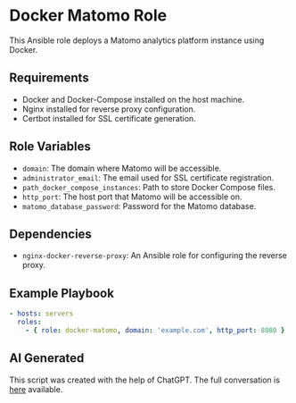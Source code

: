 # Docker Matomo Role

This Ansible role deploys a Matomo analytics platform instance using Docker.

## Requirements

- Docker and Docker-Compose installed on the host machine.
- Nginx installed for reverse proxy configuration.
- Certbot installed for SSL certificate generation.

## Role Variables

- `domain`: The domain where Matomo will be accessible.
- `administrator_email`: The email used for SSL certificate registration.
- `path_docker_compose_instances`: Path to store Docker Compose files.
- `http_port`: The host port that Matomo will be accessible on.
- `matomo_database_password`: Password for the Matomo database.

## Dependencies

- `nginx-docker-reverse-proxy`: An Ansible role for configuring the reverse proxy.

## Example Playbook

```yaml
- hosts: servers
  roles:
    - { role: docker-matomo, domain: 'example.com', http_port: 8080 }
```

## AI Generated
This script was created with the help of ChatGPT. The full conversation is [here](https://chat.openai.com/share/49e0c7e4-a2af-4a04-adad-7a735bdd85c4) available.